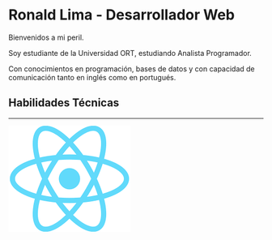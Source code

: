 <h1>Ronald Lima - Desarrollador Web</h1>
<p>Bienvenidos a mi peril.</p>
<p>Soy estudiante de la Universidad ORT, estudiando Analista Programador.</p>
<p>Con conocimientos en programación, bases de datos y con capacidad de comunicación tanto en inglés como en portugués.</p>
<h2>Habilidades Técnicas</h2>
<hr>
<img src="/logo-og.png" alt="Logo React JS" style="max-width: 100%;">
